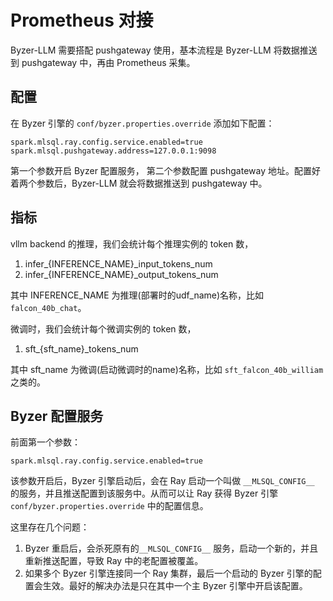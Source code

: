 # Prometheus 对接

Byzer-LLM 需要搭配 pushgateway 使用，基本流程是 Byzer-LLM 将数据推送到 pushgateway 中，再由 Prometheus 采集。

## 配置

在 Byzer 引擎的 `conf/byzer.properties.override` 添加如下配置：

```
spark.mlsql.ray.config.service.enabled=true
spark.mlsql.pushgateway.address=127.0.0.1:9098
```

第一个参数开启 Byzer 配置服务， 第二个参数配置 pushgateway 地址。配置好着两个参数后，Byzer-LLM 就会将数据推送到 pushgateway 中。

## 指标

vllm backend 的推理，我们会统计每个推理实例的 token 数，

1. infer_{INFERENCE_NAME}_input_tokens_num
2. infer_{INFERENCE_NAME}_output_tokens_num

其中 INFERENCE_NAME 为推理(部署时的udf_name)名称，比如 `falcon_40b_chat`。

微调时，我们会统计每个微调实例的 token 数，

1. sft_{sft_name}_tokens_num

其中 sft_name 为微调(启动微调时的name)名称，比如 `sft_falcon_40b_william` 之类的。

## Byzer 配置服务

前面第一个参数：

```
spark.mlsql.ray.config.service.enabled=true
```

该参数开启后，Byzer 引擎启动后，会在 Ray 启动一个叫做 `__MLSQL_CONFIG__` 的服务，并且推送配置到该服务中。从而可以让 Ray 获得 Byzer 引擎 `conf/byzer.properties.override` 中的配置信息。

这里存在几个问题：

1. Byzer 重启后，会杀死原有的`__MLSQL_CONFIG__` 服务，启动一个新的，并且重新推送配置，导致 Ray 中的老配置被覆盖。
2. 如果多个 Byzer 引擎连接同一个 Ray 集群，最后一个启动的 Byzer 引擎的配置会生效。最好的解决办法是只在其中一个主 Byzer 引擎中开启该配置。
